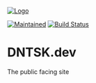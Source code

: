 [![Logo](https://dntsk.dev/assets/logo_transparent_crop_600.png)](https://dntsk.dev)

[![Maintained](https://img.shields.io/badge/Maintained-dntsk.dev-blue.svg)](https://dntsk.dev/) [![Build Status](https://ci.lyalyuev.info/api/badges/dntsk/dntsk.dev/status.svg)](https://ci.lyalyuev.info/dntsk/dntsk.dev)

# DNTSK.dev

The public facing site